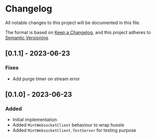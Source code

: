 # Changelog

All notable changes to this project will be documented in this file.

The format is based on [Keep a Changelog](https://keepachangelog.com/en/1.0.0/), 
and this project adheres to [Semantic Versioning](https://semver.org/spec/v2.0.0.html).

## [0.1.1] - 2023-06-23

### Fixes

- Add purge timer on stream error

## [0.1.0] - 2023-06-23

### Added

- Initial implementation
- Added `MintWebsocketClient` behaviour to wrap hussle
- Added `MintWebsocketClient.TestServer` for testing purpose
